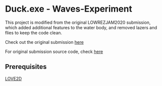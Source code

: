 # Duck.exe - Waves-Experiment
This project is modified from the original LOWREZJAM2020 submission, which added additional features to the water body, and removed lazers and flies to keep the code clean.

Check out the original submission [here](https://alligrater.itch.io/duckexe)

For original submission source code, check [here](https://github.com/Alligrater/Duck.exe)


## Prerequisites
[LOVE2D](love2d.org)


